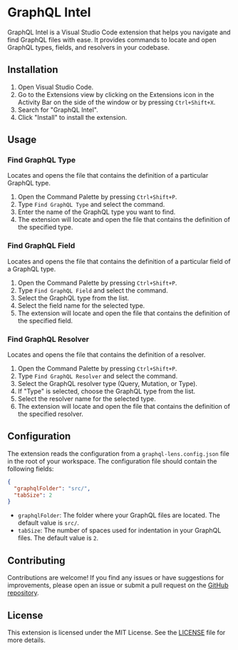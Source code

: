 # GraphQL Intel

GraphQL Intel is a Visual Studio Code extension that helps you navigate and find GraphQL files with ease. It provides commands to locate and open GraphQL types, fields, and resolvers in your codebase.

## Installation

1. Open Visual Studio Code.
2. Go to the Extensions view by clicking on the Extensions icon in the Activity Bar on the side of the window or by pressing `Ctrl+Shift+X`.
3. Search for "GraphQL Intel".
4. Click "Install" to install the extension.

## Usage

### Find GraphQL Type

Locates and opens the file that contains the definition of a particular GraphQL type.

1. Open the Command Palette by pressing `Ctrl+Shift+P`.
2. Type `Find GraphQL Type` and select the command.
3. Enter the name of the GraphQL type you want to find.
4. The extension will locate and open the file that contains the definition of the specified type.

### Find GraphQL Field

Locates and opens the file that contains the definition of a particular field of a GraphQL type.

1. Open the Command Palette by pressing `Ctrl+Shift+P`.
2. Type `Find GraphQL Field` and select the command.
3. Select the GraphQL type from the list.
4. Select the field name for the selected type.
5. The extension will locate and open the file that contains the definition of the specified field.

### Find GraphQL Resolver

Locates and opens the file that contains the definition of a resolver.

1. Open the Command Palette by pressing `Ctrl+Shift+P`.
2. Type `Find GraphQL Resolver` and select the command.
3. Select the GraphQL resolver type (Query, Mutation, or Type).
4. If "Type" is selected, choose the GraphQL type from the list.
5. Select the resolver name for the selected type.
6. The extension will locate and open the file that contains the definition of the specified resolver.

## Configuration

The extension reads the configuration from a `graphql-lens.config.json` file in the root of your workspace. The configuration file should contain the following fields:

```json
{
  "graphqlFolder": "src/",
  "tabSize": 2
}
```

- `graphqlFolder`: The folder where your GraphQL files are located. The default value is `src/`.
- `tabSize`: The number of spaces used for indentation in your GraphQL files. The default value is `2`.

## Contributing

Contributions are welcome! If you find any issues or have suggestions for improvements, please open an issue or submit a pull request on the [GitHub repository](https://github.com/lioneltay/vscode-graphql-intel).

## License

This extension is licensed under the MIT License. See the [LICENSE](LICENSE) file for more details.
